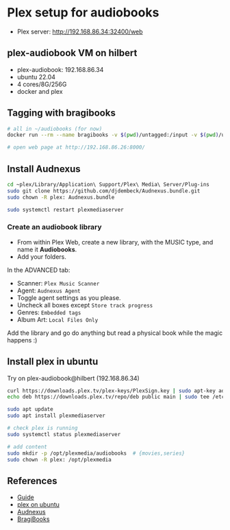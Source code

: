# Plex setup for audiobooks

- Plex server: <http://192.168.86.34:32400/web>

## plex-audiobook VM on hilbert

- plex-audiobook: 192.168.86.34
- ubuntu 22.04
- 4 cores/8G/256G
- docker and plex

## Tagging with bragibooks

```bash
# all in ~/audiobooks (for now)
docker run --rm --name bragibooks -v $(pwd)/untagged:/input -v $(pwd)/untagged:/output -v $(pwd)/config:/config -p 8000:8000/tcp -e LOG_LEVEL=WARNING -e UID=1000 -e GID=1000 ghcr.io/djdembeck/bragibooks:main

# open web page at http://192.168.86.26:8000/
```

## Install Audnexus

```bash
cd ~plex/Library/Application\ Support/Plex\ Media\ Server/Plug-ins
sudo git clone https://github.com/djdembeck/Audnexus.bundle.git
sudo chown -R plex: Audnexus.bundle

sudo systemctl restart plexmediaserver
```

### Create an audiobook library

- From within Plex Web, create a new library, with the MUSIC type, and name it **Audiobooks**.
- Add your folders.

In the ADVANCED tab:

- Scanner: `Plex Music Scanner`
- Agent: `Audnexus Agent`
- Toggle agent settings as you please.
- Uncheck all boxes except `Store track progress`
- Genres: `Embedded tags`
- Album Art: `Local Files Only`

Add the library and go do anything but read a physical book while the magic happens :)

## Install plex in ubuntu

Try on plex-audiobook@hilbert (192.168.86.34)

```bash
curl https://downloads.plex.tv/plex-keys/PlexSign.key | sudo apt-key add -
echo deb https://downloads.plex.tv/repo/deb public main | sudo tee /etc/apt/sources.list.d/plexmediaserver.list

sudo apt update
sudo apt install plexmediaserver

# check plex is running
sudo systemctl status plexmediaserver

# add content
sudo mkdir -p /opt/plexmedia/audiobooks  # {movies,series}
sudo chown -R plex: /opt/plexmedia
```

## References

- [Guide](https://github.com/seanap/Plex-Audiobook-Guide?utm_source=pocket_mylist#players)
- [plex on ubuntu](https://linuxize.com/post/how-to-install-plex-media-server-on-ubuntu-20-04/)
- [Audnexus](https://github.com/djdembeck/Audnexus.bundle)
- [BragiBooks](https://github.com/djdembeck/bragibooks)
